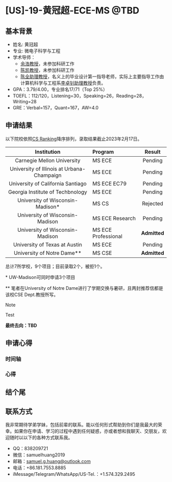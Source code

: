 # \[US\]-19-黄冠超-ECE-MS @TBD

## 基本背景

- 姓名: 黄冠超
- 专业: 微电子科学与工程
- 学术导师：
  - [余浩教授](https://faculty.sustech.edu.cn/yuh3/)，未参加科研工作
  - [陈凯教授](https://faculty.sustech.edu.cn/chenk6/)，未参加科研工作
  - [陈全助理教授](https://faculty.sustech.edu.cn/chenq3/)，名义上的毕业设计第一指导老师，实际上主要指导工作由计算机科学与工程系[李卓钊助理教授](https://zhuozhaoli.github.io/)负责。
- GPA：3.79/4.00，专业排名17/71（Top 25%）
- TOEFL：112/120，Listening=30，Speaking=26，Reading=28，Writing=28
- GRE：Verbal=157，Quant=167，AW=4.0

## 申请结果

以下院校依照[CS Ranking](http://csrankings.org/)降序排列，录取结果截止2023年2月17日。

|                Institution                 | Program             |    Result    |
| :----------------------------------------: | :------------------ | :----------: |
|         Carnegie Mellon University         | MS ECE              |   Pending    |
| University of Illinois at Urbana-Champaign | MS ECE              |   Pending    |
|     University of California Santiago      | MS ECE EC79         |   Pending    |
|      Georgia Institute of Techbnology      | MS ECE              |   Pending    |
|     University of Wisconsin-Madison\*      | MS CS               |   Rejected   |
|      University of Wisconsin-Madison       | MS ECE Research     |   Pending    |
|      University of Wisconsin-Madison       | MS ECE Professional | **Admitted** |
|       University of Texas at Austin        | MS ECE              |   Pending    |
|        University of Notre Dame\*\*        | MS CSE              | **Admitted** |

总计7所学校，9个项目；目前录取2个，被拒1个。

\* UW-Madison可同时申请3个项目

\*\* 笔者在University of Notre Dame进行了学期交换与暑研，且两封推荐信都是该校CSE Dept.教授所写。

> [!NOTE]
> Test

**最终去向：TBD**

## 申请心得

### 时间轴

### 心得

## 结个尾

## 联系方式

我非常期待学弟学妹，包括前辈的联系。能以任何形式帮助到你们是我最大的荣幸。如果你在申请、学习的过程中遇到任何疑惑，亦或者想和我聊天、交朋友，欢迎随时以以下的各种方式联系我。

- QQ：838209721
- 微信：samuelhuang2019
- 邮箱：[samuel.g.huang@outlook.com](mailto://samuel.g.huang@outlook.com)
- 电话：+86.181.7553.8885
- iMessage/Telegram/WhatsApp/US-Tel.：+1.574.329.2495
